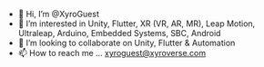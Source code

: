 - 👋 Hi, I’m @XyroGuest
- 👀 I’m interested in Unity, Flutter, XR (VR, AR, MR), Leap Motion, Ultraleap, Arduino, Embedded Systems, SBC, Android
- 💞️ I’m looking to collaborate on Unity, Flutter & Automation
- 📫 How to reach me ... xyroguest@xyroverse.com

<!---
XyroGuest/XyroGuest is a ✨ special ✨ repository because its `README.md` (this file) appears on your GitHub profile.
You can click the Preview link to take a look at your changes.
--->
